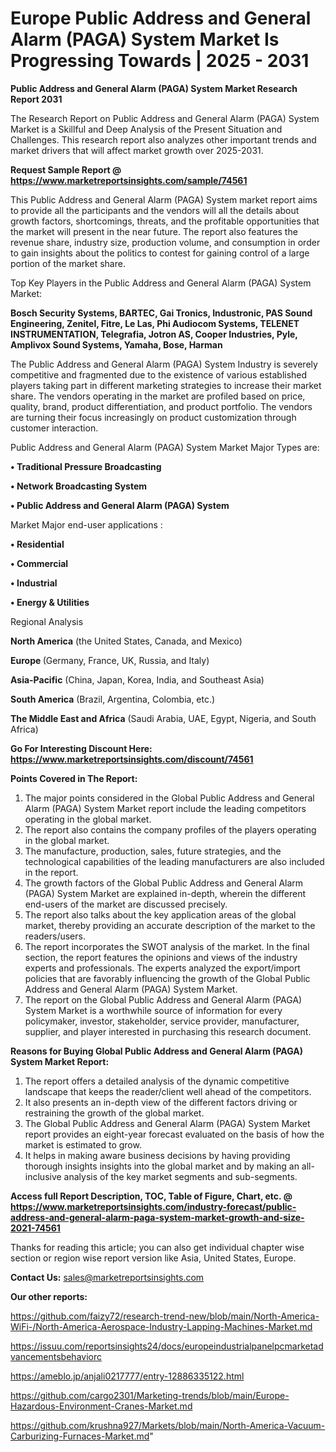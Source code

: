 # Europe Public Address and General Alarm (PAGA) System Market Is Progressing Towards | 2025 - 2031

<strong>Public Address and General Alarm (PAGA) System Market Research Report 2031</strong>

The Research Report on Public Address and General Alarm (PAGA) System Market is a Skillful and Deep Analysis of the Present Situation and Challenges. This research report also analyzes other important trends and market drivers that will affect market growth over 2025-2031.

<strong>Request Sample Report @ <a href=https://www.marketreportsinsights.com/sample/74561>https://www.marketreportsinsights.com/sample/74561</a></strong>

This Public Address and General Alarm (PAGA) System market report aims to provide all the participants and the vendors will all the details about growth factors, shortcomings, threats, and the profitable opportunities that the market will present in the near future. The report also features the revenue share, industry size, production volume, and consumption in order to gain insights about the politics to contest for gaining control of a large portion of the market share.

Top Key Players in the Public Address and General Alarm (PAGA) System Market:

<strong>Bosch Security Systems, BARTEC, Gai Tronics, Industronic, PAS Sound Engineering, Zenitel, Fitre, Le Las, Phi Audiocom Systems, TELENET INSTRUMENTATION, Telegrafia, Jotron AS, Cooper Industries, Pyle, Amplivox Sound Systems, Yamaha, Bose, Harman</strong>

The Public Address and General Alarm (PAGA) System Industry is severely competitive and fragmented due to the existence of various established players taking part in different marketing strategies to increase their market share. The vendors operating in the market are profiled based on price, quality, brand, product differentiation, and product portfolio. The vendors are turning their focus increasingly on product customization through customer interaction.

Public Address and General Alarm (PAGA) System Market Major Types are:

<strong>• Traditional Pressure Broadcasting

• Network Broadcasting System

• Public Address and General Alarm (PAGA) System</strong>

Market Major end-user applications :

<strong>• Residential

• Commercial

• Industrial

• Energy & Utilities</strong>

Regional Analysis

</u><strong><b>North America</b></strong> (the United States, Canada, and Mexico)

<strong><b>Europe </b></strong>(Germany, France, UK, Russia, and Italy)

<strong><b>Asia-Pacific</b></strong> (China, Japan, Korea, India, and Southeast Asia)

<strong><b>South America</b></strong> (Brazil, Argentina, Colombia, etc.)

<strong><b>The Middle East and Africa</b></strong> (Saudi Arabia, UAE, Egypt, Nigeria, and South Africa)

<strong>Go For Interesting Discount Here: <a href=https://www.marketreportsinsights.com/discount/74561>https://www.marketreportsinsights.com/discount/74561</a></strong>

<strong>Points Covered in The Report:</strong>
<ol>
  <li>The major points considered in the Global Public Address and General Alarm (PAGA) System Market report include the leading competitors operating in the global market.</li>
  <li>The report also contains the company profiles of the players operating in the global market.</li>
  <li>The manufacture, production, sales, future strategies, and the technological capabilities of the leading manufacturers are also included in the report.</li>
  <li>The growth factors of the Global Public Address and General Alarm (PAGA) System Market are explained in-depth, wherein the different end-users of the market are discussed precisely.</li>
  <li>The report also talks about the key application areas of the global market, thereby providing an accurate description of the market to the readers/users.</li>
  <li>The report incorporates the SWOT analysis of the market. In the final section, the report features the opinions and views of the industry experts and professionals. The experts analyzed the export/import policies that are favorably influencing the growth of the Global Public Address and General Alarm (PAGA) System Market.</li>
  <li>The report on the Global Public Address and General Alarm (PAGA) System Market is a worthwhile source of information for every policymaker, investor, stakeholder, service provider, manufacturer, supplier, and player interested in purchasing this research document.</li>
</ol>
<strong>Reasons for Buying Global Public Address and General Alarm (PAGA) System Market Report:</strong>

<ol>
  <li>The report offers a detailed analysis of the dynamic competitive landscape that keeps the reader/client well ahead of the competitors.</li>
  <li>It also presents an in-depth view of the different factors driving or restraining the growth of the global market.</li>
  <li>The Global Public Address and General Alarm (PAGA) System Market report provides an eight-year forecast evaluated on the basis of how the market is estimated to grow.</li>
  <li>It helps in making aware business decisions by having providing thorough insights insights into the global market and by making an all-inclusive analysis of the key market segments and sub-segments.</li>
</ol>
<strong>Access full Report Description, TOC, Table of Figure, Chart, etc. @ <a href=https://www.marketreportsinsights.com/industry-forecast/public-address-and-general-alarm-paga-system-market-growth-and-size-2021-74561>https://www.marketreportsinsights.com/industry-forecast/public-address-and-general-alarm-paga-system-market-growth-and-size-2021-74561</a></strong>


Thanks for reading this article; you can also get individual chapter wise section or region wise report version like Asia, United States, Europe.

<strong>Contact Us:</strong>
sales@marketreportsinsights.com

<strong>Our other reports:</strong>

<a href=https://github.com/faizy72/research-trend-new/blob/main/North-America-WiFi-/North-America-Aerospace-Industry-Lapping-Machines-Market.md>https://github.com/faizy72/research-trend-new/blob/main/North-America-WiFi-/North-America-Aerospace-Industry-Lapping-Machines-Market.md</a>

<a href=https://issuu.com/reportsinsights24/docs/europeindustrialpanelpcmarketadvancementsbehaviorc>https://issuu.com/reportsinsights24/docs/europeindustrialpanelpcmarketadvancementsbehaviorc</a>

<a href=https://ameblo.jp/anjali0217777/entry-12886335122.html>https://ameblo.jp/anjali0217777/entry-12886335122.html</a>

<a href=https://github.com/cargo2301/Marketing-trends/blob/main/Europe-Hazardous-Environment-Cranes-Market.md>https://github.com/cargo2301/Marketing-trends/blob/main/Europe-Hazardous-Environment-Cranes-Market.md</a>

<a href=https://github.com/krushna927/Markets/blob/main/North-America-Vacuum-Carburizing-Furnaces-Market.md>https://github.com/krushna927/Markets/blob/main/North-America-Vacuum-Carburizing-Furnaces-Market.md</a>"
